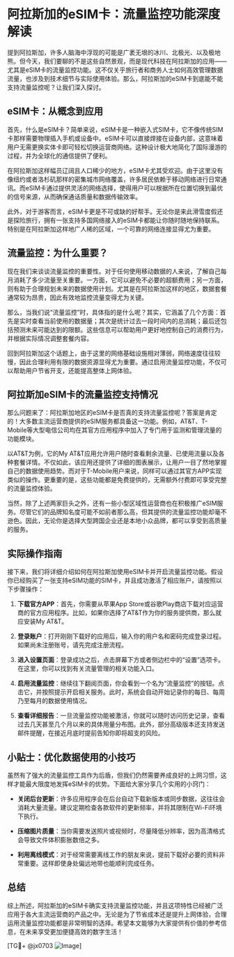 # 阿拉斯加的eSIM卡：流量监控功能深度解读

提到阿拉斯加，许多人脑海中浮现的可能是广袤无垠的冰川、北极光、以及极地熊。但今天，我们要聊的不是这些自然景观，而是现代科技在阿拉斯加的应用——尤其是eSIM卡的流量监控功能。这不仅关乎旅行者和商务人士如何高效管理数据流量，也涉及到技术细节与实际使用体验。那么，阿拉斯加的eSIM卡到底能不能支持流量监控呢？让我们深入探讨。

## eSIM卡：从概念到应用

首先，什么是eSIM卡？简单来说，eSIM卡是一种嵌入式SIM卡，它不像传统SIM卡那样需要物理插入手机或设备中。eSIM卡可以直接焊接在设备内部，这意味着用户无需更换实体卡即可轻松切换运营商网络。这种设计极大地简化了国际漫游的过程，并为全球化的通信提供了便利。

在阿拉斯加这样幅员辽阔且人口稀少的地方，eSIM卡尤其受欢迎。由于这里没有像纽约或者洛杉矶那样的密集城市网络覆盖，许多居民依赖于移动网络进行日常通讯。而eSIM卡通过提供灵活的网络选择，使得用户可以根据所在位置切换到最优的信号来源，从而确保通话质量和数据传输效率。

此外，对于游客而言，eSIM卡更是不可或缺的好帮手。无论你是来此滑雪度假还是探险旅行，拥有一张支持多国网络接入的eSIM卡都能让你随时随地保持联系。特别是在阿拉斯加这样地广人稀的区域，一个可靠的网络连接显得尤为重要。

## 流量监控：为什么重要？

现在我们来谈谈流量监控的重要性。对于任何使用移动数据的人来说，了解自己每月消耗了多少流量至关重要。一方面，它可以避免不必要的超额费用；另一方面，则有助于合理规划未来的数据使用计划。尤其是在阿拉斯加这样的地区，数据套餐通常较为昂贵，因此有效地监控流量变得尤为关键。

那么，当我们说“流量监控”时，具体指的是什么呢？其实，它涵盖了几个方面：首先是实时查看当前使用的数据量；其次是统计过去一段时间内的总消耗；最后还包括预测未来可能达到的限额。这些信息可以帮助用户更好地控制自己的消费行为，并根据实际情况调整套餐内容。

回到阿拉斯加这个话题上，由于这里的网络基础设施相对薄弱，网络速度往往较慢，因此合理利用有限的数据资源显得尤为重要。通过启用流量监控功能，不仅可以帮助用户节省开支，还能提高整体上网体验。

## 阿拉斯加eSIM卡的流量监控支持情况

那么问题来了：阿拉斯加地区的eSIM卡是否真的支持流量监控呢？答案是肯定的！大多数主流运营商提供的eSIM服务都具备这一功能。例如，AT&T、T-Mobile等大型电信公司均在其官方应用程序中加入了专门用于监测和管理流量的功能模块。

以AT&T为例，它的My AT&T应用允许用户随时查看剩余流量、已使用流量以及各种套餐详情。不仅如此，该应用还提供了详细的图表展示，让用户一目了然地掌握自己的数据使用趋势。而对于T-Mobile用户来说，同样可以通过其官方APP实现类似的操作。更重要的是，这些功能都是免费提供的，无需额外付费即可享受完整的流量监控体验。

当然，除了上述两家巨头之外，还有一些小型区域性运营商也在积极推广eSIM服务。尽管它们的品牌知名度可能不如前者那么高，但其提供的流量监控功能却毫不逊色。因此，无论你是选择大型跨国企业还是本地小众品牌，都可以享受到高质量的服务。

## 实际操作指南

接下来，我们将详细介绍如何在阿拉斯加使用eSIM卡并开启流量监控功能。假设你已经购买了一张支持eSIM功能的SIM卡，并且成功激活了相应账户，请按照以下步骤操作：

1. **下载官方APP**：首先，你需要从苹果App Store或谷歌Play商店下载对应运营商的官方应用程序。比如，如果你选择了AT&T作为你的服务提供商，那么就应安装My AT&T。
   
2. **登录账户**：打开刚刚下载好的应用后，输入你的用户名和密码完成登录过程。如果尚未注册账号，请先完成注册流程。

3. **进入设置页面**：登录成功之后，点击屏幕下方或者侧边栏中的“设置”选项卡。在这里，你可以找到有关流量管理的相关功能入口。

4. **启用流量监控**：继续往下翻阅页面，你会看到一个名为“流量监控”的按钮。点击它，并按照提示开启相关服务。此时，系统会自动开始记录你的每日、每周乃至每月的数据使用情况。

5. **查看详细报告**：一旦流量监控功能被激活，你就可以随时访问历史记录，查看过去几天甚至几个月以来的具体用量分布图。此外，部分高级版本还支持发送邮件提醒，在接近月底时提前告知你即将超支的风险。

## 小贴士：优化数据使用的小技巧

虽然有了强大的流量监控工具作为后盾，但我们仍然需要养成良好的上网习惯，这样才能最大限度地发挥eSIM卡的优势。下面给大家分享几个实用的小窍门：

- **关闭后台更新**：许多应用程序会在后台自动下载新版本或同步数据，这往往会消耗大量流量。建议定期检查各款软件的更新频率，并将其限制在Wi-Fi环境下执行。
  
- **压缩图片质量**：当你需要发送照片或视频时，尽量降低分辨率，因为高清格式会导致文件体积膨胀数倍之多。

- **利用离线模式**：对于经常需要离线工作的朋友来说，提前下载好必要的资料非常重要。这样即使身处偏远地带也能顺利完成任务。

## 总结

综上所述，阿拉斯加的eSIM卡确实支持流量监控功能，并且这项特性已经被广泛应用于各大主流运营商的产品之中。无论是为了节省成本还是提升上网体验，合理运用流量监控功能都是非常明智的选择。希望本文能够为大家提供有价值的参考信息，在未来享受更加便捷高效的数字生活！

[TG💪+ @jx0703 ![Image](https://github.com/user-attachments/assets/dbca1d08-cadb-493c-b0ec-ad6f7a83f270)]